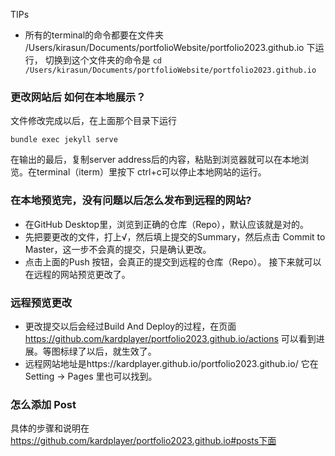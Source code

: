 TIPs

* 所有的terminal的命令都要在文件夹 /Users/kirasun/Documents/portfolioWebsite/portfolio2023.github.io 下运行， 切换到这个文件夹的命令是
`
cd /Users/kirasun/Documents/portfolioWebsite/portfolio2023.github.io
`

### 更改网站后 如何在本地展示？
文件修改完成以后，在上面那个目录下运行 

`
bundle exec jekyll serve
`

在输出的最后，复制server address后的内容，粘贴到浏览器就可以在本地浏览。在terminal（iterm）里按下 ctrl+c可以停止本地网站的运行。


### 在本地预览完，没有问题以后怎么发布到远程的网站?
* 在GitHub Desktop里，浏览到正确的仓库（Repo），默认应该就是对的。
* 先把要更改的文件，打上√，然后填上提交的Summary，然后点击 Commit to Master，这一步不会真的提交，只是确认更改。
* 点击上面的Push 按钮，会真正的提交到远程的仓库（Repo）。 接下来就可以在远程的网站预览更改了。

### 远程预览更改

* 更改提交以后会经过Build And Deploy的过程，在页面 https://github.com/kardplayer/portfolio2023.github.io/actions 可以看到进展。等图标绿了以后，就生效了。
* 远程网站地址是https://kardplayer.github.io/portfolio2023.github.io/ 它在Setting -> Pages 里也可以找到。


### 怎么添加 Post
具体的步骤和说明在 https://github.com/kardplayer/portfolio2023.github.io#posts下面